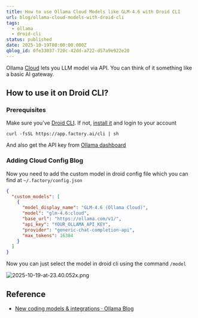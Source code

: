 ```yaml
---
title: How to use Ollama Cloud Models like GLM-4.6 with Droid CLI
url: blog/ollama-cloud-models-with-droid-cli
tags:
  - ollama
  - droid-cli
status: published
date: 2025-10-19T00:00:00.000Z
qblog_id: 0fe33037-720c-42dd-a722-d57a9e922e20
---
```


Ollama [Cloud](https://ollama.com/cloud) lets you LLM model via API. You can think of it something like a basic AI gateway.

## How to use it on Droid CLI?

### Prerequisites
Make sure you've [Droid CLI](https://go.nesin.io/droid). If not, [install it](https://docs.factory.ai/cli/getting-started/quickstart) and login to your account

```shell
curl -fsSL https://app.factory.ai/cli | sh
```

And also get the API key from [Ollama dashboard](https://ollama.com/settings/keys)

### Adding Cloud Config Blog
Now you need to add the custom model in droid config file which you can find at `~/.factory/config.json`

```json
{
  "custom_models": [
    {
      "model_display_name": "GLM-4.6 (Ollama Cloud)",
      "model": "glm-4.6:cloud",
      "base_url": "https://ollama.com/v1/",
      "api_key": "YOUR_OLLAMA_API_KEY",
      "provider": "generic-chat-completion-api",
      "max_tokens": 16384
    }
  ]
}
```

Now you can just select the model in droid cli using the command `/model`

![2025-10-19-at-23.40.052x.png](https://images.nesin.io/f_auto,q_auto/qblog/AIEngineerGuide/2025-10/doctszdcvdjgk6hu4agi)

## Reference
- [New coding models & integrations · Ollama Blog](https://ollama.com/blog/coding-models)